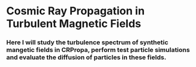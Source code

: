 # Cosmic Ray Propagation in Turbulent Magnetic Fields
### Here I will study the turbulence spectrum of synthetic mangetic fields in CRPropa, perform test particle simulations and evaluate the diffusion of particles in these fields.

